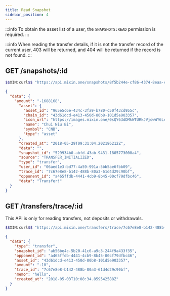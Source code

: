 ```yaml
---
title: Read Snapshot
sidebar_position: 4
---
```


:::info
To obtain the asset list of a user, the `SNAPSHOTS:READ` permission is required.
:::

:::info
When reading the transfer details, if it is not the transfer record of the current user, 403 will be returned, and 404 will be returned if the record is not found.
:::


## GET /snapshots/:id

```bash
$$XIN:curl$$ "https://api.mixin.one/snapshots/8f5b244e-cf86-4374-8eaa-c551fd70cd83"
```

```json
{
  "data": {
    "amount": "-1688168",
      "asset": {
        "asset_id": "965e5c6e-434c-3fa9-b780-c50f43cd955c",
        "chain_id": "43d61dcd-e413-450d-80b8-101d5e903357",
        "icon_url": "https://images.mixin.one/0sQY63dDMkWTURkJVjowWY6Le4ICjAFuu3ANVyZA4uI3UdkbuOT5fjJUT82ArNYmZvVcxDXyNjxoOv0TAYbQTNKS=s128",
        "name": "Chui Niu Bi",
        "symbol": "CNB",
        "type": "asset"
      },
      "created_at": "2018-05-29T09:31:04.202186212Z",
      "data": "",
      "snapshot_id": "529934b0-abfd-43ab-9431-1805773000a4",
      "source": "TRANSFER_INITIALIZED",
      "type": "transfer",
      "user_id": "06aed1e3-bd77-4a59-991a-5bb5ae6fbb09",
      "trace_id": "7c67e8e8-b142-488b-80a3-61d4d29c90bf",
      "opponent_id": "a465ffdb-4441-4cb9-8b45-00cf79dfbc46",
      "data": "Transfer!"
  }
}
```

## GET /transfers/trace/:id

This API is only for reading transfers, not deposits or withdrawals.

```bash
$$XIN:curl$$ "https://api.mixin.one/transfers/trace/7c67e8e8-b142-488b-80a3-61d4d29c90bf"
```

```json
{
  "data": {
    "type": "transfer",
    "snapshot_id": "ab56be4c-5b20-41c6-a9c3-244f9a433f35",
    "opponent_id": "a465ffdb-4441-4cb9-8b45-00cf79dfbc46",
    "asset_id": "43d61dcd-e413-450d-80b8-101d5e903357",
    "amount": "-10",
    "trace_id": "7c67e8e8-b142-488b-80a3-61d4d29c90bf",
    "memo": "hello",
    "created_at": "2018-05-03T10:08:34.859542588Z"
  }
}
```
